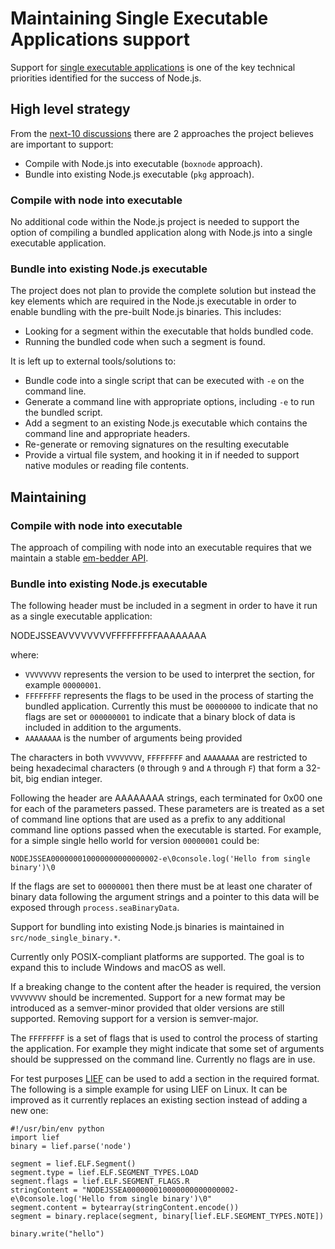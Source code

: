 # Maintaining Single Executable Applications support

Support for [single executable applications](https://github.com/nodejs/node/blob/master/doc/contributing/technical-priorities.md#single-executable-applications)
is one of the key technical priorities identified for the success of Node.js.

## High level strategy

From the [next-10 discussions](https://github.com/nodejs/next-10/blob/main/meetings/summit-nov-2021.md#single-executable-applications)
there are 2 approaches the project believes are important to support:

* Compile with Node.js into executable (`boxnode` approach).
* Bundle into existing Node.js executable (`pkg` approach).

### Compile with node into executable

No additional code within the Node.js project is needed to support the
option of compiling a bundled application along with Node.js into a single
executable application.

### Bundle into existing Node.js executable

The project does not plan to provide the complete solution but instead the key
elements which are required in the Node.js executable in order to enable
bundling with the pre-built Node.js binaries. This includes:

* Looking for a segment within the executable that holds bundled code.
* Running the bundled code when such a segment is found.

It is left up to external tools/solutions to:

* Bundle code into a single script that can be executed with `-e` on
  the command line.
* Generate a command line with appropriate options, including `-e` to
  run the bundled script.
* Add a segment to an existing Node.js executable which contains
  the command line and appropriate headers.
* Re-generate or removing signatures on the resulting executable
* Provide a virtual file system, and hooking it in if needed to
  support native modules or reading file contents.

## Maintaining

### Compile with node into executable

The approach of compiling with node into an executable requires that we
maintain a stable [em-bedder API](https://nodejs.org/dist/latest/docs/api/embedding.html).

### Bundle into existing Node.js executable

The following header must be included in a segment in order to have it run
as a single executable application:

NODEJSSEAVVVVVVVVFFFFFFFFFAAAAAAAA

where:

* `VVVVVVVV` represents the version to be used to interpret the section,
  for example `00000001`.
* `FFFFFFFF` represents the flags to be used in the process of starting
  the bundled application. Currently this must be `00000000` to indicate that
  no flags are set or `000000001` to indicate that a binary block
  of data is included in addition to the arguments.
* `AAAAAAAA` is the number of arguments being provided

The characters in both `VVVVVVVV`, `FFFFFFFF` and `AAAAAAAA` are
restricted to being hexadecimal characters (`0` through `9` and
`A` through `F`) that form a 32-bit, big endian integer.

Following the header are AAAAAAAA strings, each terminated for 0x00
one for each of the parameters passed. These parameters are is treated
as a set of command line options that are used as a prefix to any
additional command line options passed when the executable is started.
For example, for a simple single hello world for version `00000001` could be:

```text
NODEJSSEA000000010000000000000002-e\0console.log('Hello from single binary')\0
```

If the flags are set to `00000001` then there must be at least one charater
of binary data following the argument strings and a pointer to this
data will be exposed through `process.seaBinaryData`.

Support for bundling into existing Node.js binaries is maintained
in `src/node_single_binary.*`.

Currently only POSIX-compliant platforms are supported. The goal
is to expand this to include Windows and macOS as well.

If a breaking change to the content after the header is required, the version
`VVVVVVVV` should be incremented. Support for a new format
may be introduced as a semver-minor provided that older versions
are still supported. Removing support for a version is semver-major.

The `FFFFFFFF` is a set of flags that is used to control the
process of starting the application. For example they might indicate
that some set of arguments should be suppressed on the command line.
Currently no flags are in use.

For test purposes [LIEF](https://github.com/lief-project/LIEF) can
be used to add a section in the required format. The following is a
simple example for using LIEF on Linux. It can be improved as it
currently replaces an existing section instead of adding a new
one:

```text
#!/usr/bin/env python
import lief
binary = lief.parse('node')

segment = lief.ELF.Segment()
segment.type = lief.ELF.SEGMENT_TYPES.LOAD
segment.flags = lief.ELF.SEGMENT_FLAGS.R
stringContent = "NODEJSSEA000000010000000000000002-e\0console.log('Hello from single binary')\0"
segment.content = bytearray(stringContent.encode())
segment = binary.replace(segment, binary[lief.ELF.SEGMENT_TYPES.NOTE])

binary.write("hello")
```

